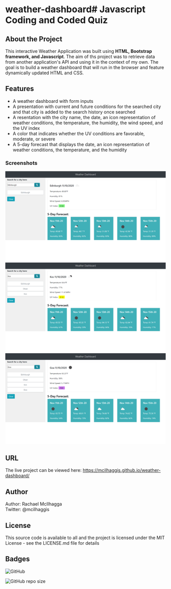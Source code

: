 # weather-dashboard# Javascript Coding and Coded Quiz 

## About the Project
This interactive Weather Application was built using **HTML, Bootstrap framework, and Javascript**. The aim of ths project was to retrieve data from another application's API and using it in the context of my own. The goal is to build a weather dashboard that will run in the browser and feature dynamically updated HTML and CSS.

## Features 
 * A weather dashboard with form inputs
 * A presentation with current and future conditions for the searched city and that city is added to the search history once searched
 * A resentation with the city name, the date, an icon representation of weather conditions, the temperature, the humidity, the wind speed, and the UV index
 * A color that indicates whether the UV conditions are favorable, moderate, or severe
 * A 5-day forecast that displays the date, an icon representation of weather conditions, the temperature, and the humidity


### Screenshots
![Screenshot of Weather Application.](/assets/images/Weather-screenshot-1.png "Screenshot of Weather Application.")
![Screenshot of Weather Application.](/assets/images/Weather-screenshot-2.png "Screenshot of Weather Application.")
![Screenshot of Weather Application..](/assets/images/Weather-screenshot-3.png "Screenshot of Weather Application.")

## URL
The live project can be viewed here: https://mcilhaggis.github.io/weather-dashboard/


## Author
Author: Rachael McIlhagga  
Twitter: @mcilhaggis

## License
This source code is available to all and the project is licensed under the MIT License - see the LICENSE.md file for details

## Badges

![GitHub](https://img.shields.io/github/license/mcilhaggis/responsive-portfolio)

![GitHub repo size](https://img.shields.io/github/repo-size/mcilhaggis/responsive-portfolio)
